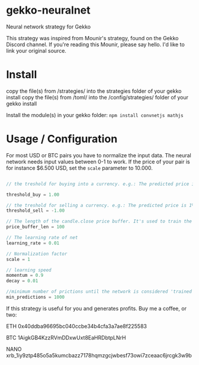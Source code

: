 # gekko-neuralnet
Neural network strategy for Gekko

This strategy was inspired from Mounir's strategy, found on the Gekko Discord channel. 
If you're reading this Mounir, please say hello. I'd like to link your original source.

# Install
copy the file(s) from /strategies/ into the strategies folder of your gekko install
copy the file(s) from /toml/ into the /config/strategies/ folder of your gekko install

Install the module(s) in your gekko folder:
`npm install convnetjs mathjs`

# Usage / Configuration
For most USD or BTC pairs you have to normalize the input data. The neural network needs input values between 0-1 to work. If the price of your pair is for instance $6.500 USD, set the `scale` parameter to 10.000.

```javascript

// the treshold for buying into a currency. e.g.: The predicted price is 1% above the current candle.close

threshold_buy = 1.00

// the treshold for selling a currency. e.g.: The predicted price is 1% under the current candle.close
threshold_sell = -1.00

// The length of the candle.close price buffer. It's used to train the network on every update cycle.
price_buffer_len = 100

// The learning rate of net
learning_rate = 0.01

// Normalization factor
scale = 1

// learning speed
momentum = 0.9
decay = 0.01

//minimum number of prictions until the network is considered 'trained'. History size should be equal
min_predictions = 1000
```

If this strategy is useful for you and generates profits. Buy me a coffee, or two:
 
ETH 0x40ddba96695bc040ccbe34b4cfa3a7ae8f225583

BTC 1AigkGB4KzzRVmDDxwUxt8EaHRDbtpLNrH

NANO xrb_1iy9ztp485o5a5kumcbazz7178hqmzgcjwbesf73owi7zceaac6jrcgk3w9b
